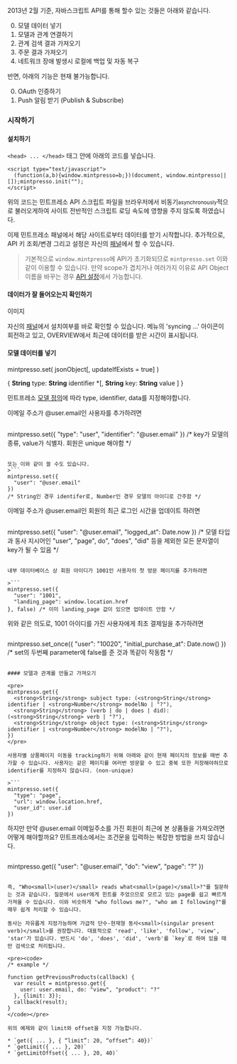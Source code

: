 2013년 2월 기준, 자바스크립트 API를 통해 할수 있는 것들은 아래와 같습니다.

0. 모델 데이터 넣기
0. 모델과 관계 연결하기
0. 관계 검색 결과 가져오기
0. 주문 결과 가져오기
0. 네트워크 장애 발생시 로컬에 백업 및 자동 복구

반면, 아래의 기능은 현재 불가능합니다.

0. OAuth 인증하기
0. Push 알림 받기 (Publish & Subscribe)

### 시작하기
#### 설치하기

`<head> ... </head>` 태그 안에 아래의 코드를 넣습니다.


```
<script type="text/javascript">
  (function(a,b){window.mintpresso=b;})(document, window.mintpresso||[]);mintpresso.init("");
</script>
```

위의 코드는 민트프레소 API 스크립트 파일을 브라우저에서 비동기<small>asynchronously</small>적으로 불러오게하여 사이트 전반적인 스크립트 로딩 속도에 영향을 주지 않도록 하였습니다.

이제 민트프레소 패널에서 해당 사이트로부터 데이터를 받기 시작합니다. 추가적으로, API 키 조회/변경 그리고 설정은 자신의 <a href="@routes.Panel.overview(user.id)">패널</a>에서 할 수 있습니다.

<blockquote>
  기본적으로 <code>window.mintpresso</code>에 API가 초기화되므로 <code>mintpresso.set</code> 이와 같이 이용할 수 있습니다. 만약 scope가 겹치거나 여러가지 이유로 API Object 이름을 바꾸는 경우 <a href="@routes.Panel.overview(user.id)#!/api" target="_blank">API 설정</a>에서 가능합니다.
</blockquote>

#### 데이터가 잘 들어오는지 확인하기

이미지

자신의 <a href="@routes.Panel.overview(user.id)" target="_blank">패널</a>에서 설치여부를 바로 확인할 수 있습니다. 메뉴의 'syncing ...' 아이콘이 회전하고 있고, OVERVIEW에서 최근에 데이터를 받은 시간이 표시됩니다.

#### 모델 데이터를 넣기 

>
mintpresso.set( jsonObject[, updateIfExists = true] )

>
{ 
  <strong>String</strong> type: <strong>String</strong> identifier *[,
    <strong>String</strong> key: <strong>String</strong> value
  ]
}

민트프레소 <a href="" target="_blank">모델 정의</a>에 따라 type, identifier, data를 지정해야합니다.

이메일 주소가 @user.email인 사용자를 추가하려면

>```
mintpresso.set({
  "type": "user",
  "identifier": "@user.email"
})
/* key가 모델의 종류, value가 식별자. 회원은 unique 해야함 */
```

또는 이와 같이 쓸 수도 있습니다.
>```
mintpresso.set({
  "user": "@user.email"
})
/* String인 경우 identifer로, Number인 경우 모델의 아이디로 간주함 */
```

이메일 주소가 @user.email인 회원의 최근 로그인 시간을 업데이트 하려면

>```
mintpresso.set({
  "user": "@user.email",
  "logged_at": Date.now
})
/* 모델 타입과 동사 지시어인 "user", "page", do", "does", "did" 등을 제외한 모든 문자열이 key가 될 수 있음 */
```

내부 데이터베이스 상 회원 아이디가 1001인 사용자의 첫 방문 페이지를 추가하려면

>```
mintpresso.set({
  "user": "1001",
  "landing_page": window.location.href
}, false) /* 이미 landing_page 값이 있으면 업데이트 안함 */
```

위와 같은 의도로, 1001 아이디를 가진 사용자에게 최초 결제일을 추가하려면

>```
mintpresso.set_once({
  "user": "10020",
  "initial_purchase_at": Date.now()
}) /* set의 두번째 parameter에 false를 준 것과 똑같이 작동함 */
```

#### 모델과 관계를 만들고 가져오기

<pre>
mintpresso.get({
  <strong>String</strong> subject type: (<strong>String</strong> identifier | <strong>Number</strong> modelNo | "?"),
  <strong>String</strong> (verb | do | does | did): (<strong>String</strong> verb | "?"),
  <strong>String</strong> object type: (<strong>String</strong> identifier | <strong>Number</strong> modelNo | "?"),
})
</pre>

사용자별 상품페이지 이동을 tracking하기 위해 아래와 같이 현재 페이지의 정보를 매번 추가할 수 있습니다. 사용자는 같은 페이지를 여러번 방문할 수 있고 중복 또한 저장해야하므로 identifier를 지정하지 않습니다. (non-unique)

>```
mintpresso.set({
  "type": "page",
  "url": window.location.href,
  "user_id": user.id
})
```

하지만 만약 @user.email 이메일주소를 가진 회원이 최근에 본 상품들을 가져오려면 어떻게 해야할까요? 민트프레소에서는 조건문을 입력하는 복잡한 방법을 쓰지 않습니다.

>```
mintpresso.get({
  "user": "@user.email",
  "do": "view",
  "page": "?"
})
```

즉, "Who<small>(user)</small> reads what<small>(page)</small>?"를 질문하는 것과 같습니다. 질문에서 user에게 힌트를 주었으므로 모르고 있는 page를 쉽고 빠르게 가져올 수 있습니다. 이와 비슷하게 "who follows me?", "who am I following?"를 매우 쉽게 처리할 수 있습니다.

동사는 자유롭게 지정가능하며 가급적 단수-현재형 동사<small>(singular present verb)</small>를 권장합니다. 대표적으로 'read', 'like', 'follow', 'view', 'star'가 있습니다. 반드시 'do', 'does', 'did', 'verb'를 `key`로 하여 있을 때만 검색으로 처리됩니다.

<pre><code>
/* example */

function getPreviousProducts(callback) {
  var result = mintpresso.get({
    user: user.email, do: "view", "product": "?"
  }, {limit: 3});
  callback(result);
}
</code></pre>

위의 예제와 같이 limit와 offset을 지정 가능합니다.

* `get({ ... }, { “limit”: 20, “offset”: 40})`
* `getLimit({ ... }, 20)`
* `getLimitOffset({ ... }, 20, 40)`





